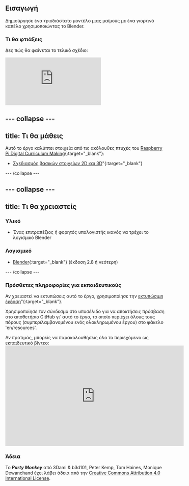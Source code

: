 ## Εισαγωγή

Δημιούργησε ένα τρισδιάστατο μοντέλο μιας μαϊμούς με ένα γιορτινό καπέλο χρησιμοποιώντας το Blender.

### Τι θα φτιάξεις

Δες πώς θα φαίνεται το τελικό σχέδιο:

<div class="responsive-embed responsive-embed--video">
  <iframe class="responsive-embed__iframe" src="https://sketchfab.com/models/11edaf9b8d1b4d62b5b30b28a292df71/embed" frameborder="0" allowvr allowfullscreen mozallowfullscreen="true" webkitallowfullscreen="true"></iframe>
</div>

--- collapse ---
---
title: Τι θα μάθεις
---

Αυτό το έργο καλύπτει στοιχεία από τις ακόλουθες πτυχές του [Raspberry Pi Digital Curriculum Making](http://rpf.io/curriculum){:target="_blank"}:

+ [Σχεδιασμός βασικών στοιχείων 2D και 3D](https://curriculum.raspberrypi.org/design/creator/)"{:target="_blank"}

--- /collapse ---

--- collapse ---
---
title: Τι θα χρειαστείς
---

### Υλικό

+ Ένας επιτραπέζιος ή φορητός υπολογιστής ικανός να τρέχει το λογισμικό Blender

### Λογισμικό

+ [Blender](https://www.blender.org/download/){:target="_blank"} (έκδοση 2.8 ή νεότερη)

--- /collapse ---

### Πρόσθετες πληροφορίες για εκπαιδευτικούς

Αν χρειαστεί να εκτυπώσεις αυτό το έργο, χρησιμοποίησε την [εκτυπώσιμη έκδοση](https://projects.raspberrypi.org/el-GR/projects/blender-party-monkey/print)"{:target="_blank"}.

Χρησιμοποίησε τον σύνδεσμο στο υποσέλιδο για να αποκτήσεις πρόσβαση στο αποθετήριο GitHub γι΄ αυτό το έργο, το οποίο περιέχει όλους τους πόρους (συμπεριλαμβανομένου ενός ολοκληρωμένου έργου) στο φάκελο 'en/resources'.

Αν προτιμάς, μπορείς να παρακολουθήσεις όλο το περιεχόμενο ως εκπαιδευτικό βίντεο: <iframe width="560" height="315" src="https://www.youtube.com/embed/93ux_JliBew" frameborder="0" allowfullscreen mark="crwd-mark"></iframe> 

### Άδεια

Το ***Party Monkey*** από 3Dami & b3d101, Peter Kemp, Tom Haines, Monique Dewanchand έχει λάβει άδεια από την [Creative Commons Attribution 4.0 International License](http://creativecommons.org/licenses/by-sa/4.0/).